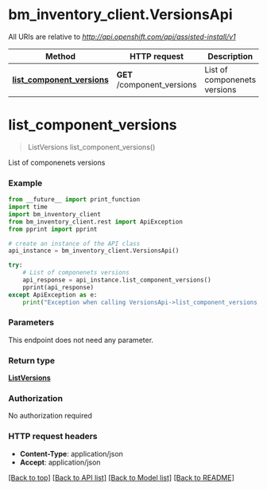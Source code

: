 # bm_inventory_client.VersionsApi

All URIs are relative to *http://api.openshift.com/api/assisted-install/v1*

Method | HTTP request | Description
------------- | ------------- | -------------
[**list_component_versions**](VersionsApi.md#list_component_versions) | **GET** /component_versions | List of componenets versions


# **list_component_versions**
> ListVersions list_component_versions()

List of componenets versions

### Example
```python
from __future__ import print_function
import time
import bm_inventory_client
from bm_inventory_client.rest import ApiException
from pprint import pprint

# create an instance of the API class
api_instance = bm_inventory_client.VersionsApi()

try:
    # List of componenets versions
    api_response = api_instance.list_component_versions()
    pprint(api_response)
except ApiException as e:
    print("Exception when calling VersionsApi->list_component_versions: %s\n" % e)
```

### Parameters
This endpoint does not need any parameter.

### Return type

[**ListVersions**](ListVersions.md)

### Authorization

No authorization required

### HTTP request headers

 - **Content-Type**: application/json
 - **Accept**: application/json

[[Back to top]](#) [[Back to API list]](../README.md#documentation-for-api-endpoints) [[Back to Model list]](../README.md#documentation-for-models) [[Back to README]](../README.md)

